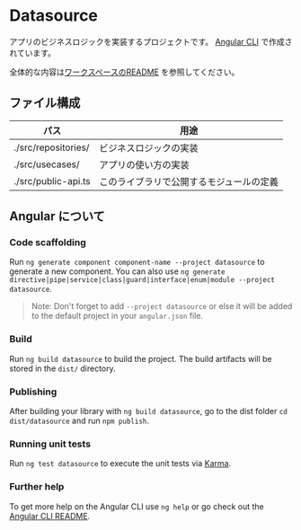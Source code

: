 # Datasource
アプリのビジネスロジックを実装するプロジェクトです。
[Angular CLI](https://github.com/angular/angular-cli) で作成されています。

全体的な内容は[ワークスペースのREADME](../../../README.md) を参照してください。





## ファイル構成
パス | 用途
--- | ---
./src/repositories/ | ビジネスロジックの実装
./src/usecases/ | アプリの使い方の実装
./src/public-api.ts | このライブラリで公開するモジュールの定義





## Angular について
### Code scaffolding
Run `ng generate component component-name --project datasource` to generate a new component. You can also use `ng generate directive|pipe|service|class|guard|interface|enum|module --project datasource`.
> Note: Don't forget to add `--project datasource` or else it will be added to the default project in your `angular.json` file. 

### Build
Run `ng build datasource` to build the project. The build artifacts will be stored in the `dist/` directory.

### Publishing
After building your library with `ng build datasource`, go to the dist folder `cd dist/datasource` and run `npm publish`.

### Running unit tests
Run `ng test datasource` to execute the unit tests via [Karma](https://karma-runner.github.io).

### Further help
To get more help on the Angular CLI use `ng help` or go check out the [Angular CLI README](https://github.com/angular/angular-cli/blob/master/README.md).
